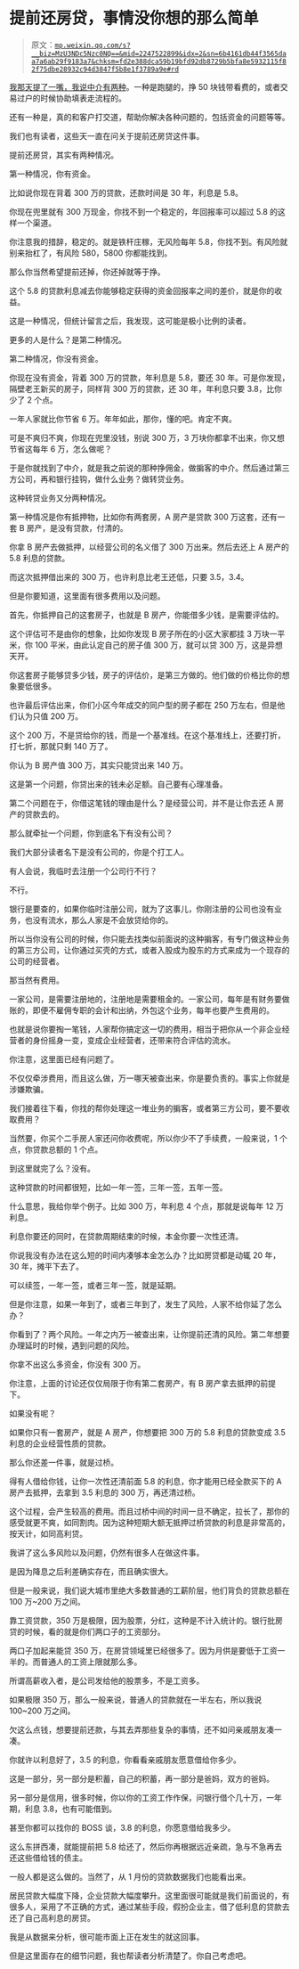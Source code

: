# 提前还房贷，事情没你想的那么简单

> 原文：[`mp.weixin.qq.com/s?__biz=MzU3NDc5Nzc0NQ==&mid=2247522899&idx=2&sn=6b4161db44f3565daa7a6ab29f9183a7&chksm=fd2e388dca59b19bfd92db8729b5bfa8e5932115f82f75dbe28932c94d3847f5b8e1f3789a9e#rd`](http://mp.weixin.qq.com/s?__biz=MzU3NDc5Nzc0NQ==&mid=2247522899&idx=2&sn=6b4161db44f3565daa7a6ab29f9183a7&chksm=fd2e388dca59b19bfd92db8729b5bfa8e5932115f82f75dbe28932c94d3847f5b8e1f3789a9e#rd)

[我那天提了一嘴，我说中介有两种](https://mp.weixin.qq.com/s?__biz=MzU0MjYwNDU2Mw==&mid=2247509827&idx=2&sn=511afe4665f2694f9dba21baef0caedb&chksm=fb1acb3fcc6d4229c2ca0832a2acd8b1ce5c0fbe6e9bb2d9d7345ef2da0c9ae1f68d420d81d3&token=562319148&lang=zh_CN&scene=21#wechat_redirect)。一种是跑腿的，挣 50 块钱带看费的，或者交易过户的时候协助填表走流程的。

还有一种是，真的和客户打交道，帮助你解决各种问题的，包括资金的问题等等。

我们也有读者，这些天一直在问关于提前还房贷这件事。

提前还房贷，其实有两种情况。

第一种情况，你有资金。

比如说你现在背着 300 万的贷款，还款时间是 30 年，利息是 5.8。

你现在兜里就有 300 万现金，你找不到一个稳定的，年回报率可以超过 5.8 的这样一个渠道。

你注意我的措辞，稳定的。就是铁杆庄稼，无风险每年 5.8，你找不到。有风险就别来抬杠了，有风险 580，5800 你都能找到。

那么你当然希望提前还掉，你还掉就等于挣。

这个 5.8 的贷款利息减去你能够稳定获得的资金回报率之间的差价，就是你的收益。

这是一种情况，但统计留言之后，我发现，这可能是极小比例的读者。

更多的人是什么？是第二种情况。

第二种情况，你没有资金。

你现在没有资金，背着 300 万的贷款，年利息是 5.8，要还 30 年。可是你发现，隔壁老王新买的房子，同样背 300 万的贷款，还 30 年，年利息只要 3.8，比你少了 2 个点。

一年人家就比你节省 6 万。年年如此，那你，懂的吧。肯定不爽。

可是不爽归不爽，你现在兜里没钱，别说 300 万，3 万块你都拿不出来，你又想节省这每年 6 万，怎么做呢？

于是你就找到了中介，就是我之前说的那种挣佣金，做掮客的中介。然后通过第三方公司，再和银行挂钩，做什么业务？做转贷业务。

这种转贷业务又分两种情况。

第一种情况是你有抵押物，比如你有两套房，A 房产是贷款 300 万这套，还有一套 B 房产，是没有贷款，付清的。

你拿 B 房产去做抵押，以经营公司的名义借了 300 万出来。然后去还上 A 房产的 5.8 利息的贷款。

而这次抵押借出来的 300 万，也许利息比老王还低，只要 3.5，3.4。

但是你要知道，这里面有很多费用以及问题。

首先，你抵押自己的这套房子，也就是 B 房产，你能借多少钱，是需要评估的。

这个评估可不是由你的想象，比如你发现 B 房子所在的小区大家都挂 3 万块一平米，你 100 平米，由此认定自己的房子值 300 万，就可以贷 300 万，这是异想天开。

你这套房子能够贷多少钱，房子的评估价，是第三方做的。他们做的价格比你的想象要低很多。

也许最后评估出来，你们小区今年成交的同户型的房子都在 250 万左右，但是他们认为只值 200 万。

这个 200 万，不是贷给你的钱，而是一个基准线。在这个基准线上，还要打折，打七折，那就只剩 140 万了。

你认为 B 房产值 300 万，其实只能贷出来 140 万。

这是第一个问题，你贷出来的钱未必足额。自己要有心理准备。

第二个问题在于，你借这笔钱的理由是什么？是经营公司，并不是让你去还 A 房产的贷款去的。

那么就牵扯一个问题，你到底名下有没有公司？

我们大部分读者名下是没有公司的，你是个打工人。

有人会说，我临时去注册一个公司行不行？

不行。

银行是要查的，如果你临时注册公司，就为了这事儿，你刚注册的公司也没有业务，也没有流水，那么人家是不会放贷给你的。

所以当你没有公司的时候，你只能去找类似前面说的这种掮客，有专门做这种业务的第三方公司，让你通过买壳的方式，或者入股成为股东的方式来成为一个现存的公司的经营者。

那当然有费用。

一家公司，是需要注册地的，注册地是需要租金的。一家公司，每年是有财务要做账的，即便不雇佣专职的会计和出纳，外包这个业务，每年也要产生费用的。

也就是说你要掏一笔钱，人家帮你搞定这一切的费用，相当于把你从一个非企业经营者的身份摇身一变，变成企业经营者，还带来符合评估的流水。

你注意，这里面已经有问题了。

不仅仅牵涉费用，而且这么做，万一哪天被查出来，你是要负责的。事实上你就是涉嫌欺骗。

我们接着往下看，你找的帮你处理这一堆业务的掮客，或者第三方公司，要不要收取费用？

当然要，你买个二手房人家还问你收费呢，所以你少不了手续费，一般来说，1 个点，你贷款总额的 1 个点。

到这里就完了么？没有。

这种贷款的时间都很短，比如一年一签，三年一签，五年一签。

什么意思，我给你举个例子。比如 300 万，年利息 4 个点，那就是说每年 12 万利息。

利息你要还的同时，在贷款周期结束的时候，本金你要一次性还清。

你说我没有办法在这么短的时间内凑够本金怎么办？比如房贷都是动辄 20 年，30 年，摊平下去了。

可以续签，一年一签，或者三年一签，就是延期。

但是你注意，如果一年到了，或者三年到了，发生了风险，人家不给你延了怎么办？

你看到了？两个风险。一年之内万一被查出来，让你提前还清的风险。第二年想要办理延时的时候，遇到问题的风险。

你拿不出这么多资金，你没有 300 万。

你注意，上面的讨论还仅仅局限于你有第二套房产，有 B 房产拿去抵押的前提下。

如果没有呢？

如果你只有一套房产，就是 A 房产，你想要把 300 万的 5.8 利息的贷款变成 3.5 利息的企业经营性质的贷款。

那么你还差一件事，就是过桥。

得有人借给你钱，让你一次性还清前面 5.8 的利息，你才能用已经全款买下的 A 房产去抵押，去拿到 3.5 利息的 300 万，再还清过桥。

这个过程，会产生较高的费用。而且过桥中间的时间一旦不确定，拉长了，那你的感受就更不爽，如同割肉。因为这种短期大额无抵押过桥贷款的利息是非常高的，按天计，如同高利贷。

我讲了这么多风险以及问题，仍然有很多人在做这件事。

是因为降息之后利差确实存在，而且确实很大。

但是一般来说，我们说大城市里绝大多数普通的工薪阶层，他们背负的贷款总额在 100 万~200 万之间。

靠工资贷款，350 万是极限，因为股票，分红，这种是不计入统计的。银行批房贷的时候，看的就是你们两口子的工资部分。

两口子加起来能贷 350 万，在房贷领域里已经很多了。因为月供是要低于工资一半的。而普通人的工资上限就那么多。

所谓高薪收入者，是公司发给他的股票多，不是工资多。

如果极限 350 万，那么一般来说，普通人的贷款就在一半左右，所以我说 100~200 万之间。

欠这么点钱，想要提前还款，与其去弄那些复杂的事情，还不如问亲戚朋友凑一凑。

你就许以利息好了，3.5 的利息，你看看亲戚朋友愿意借给你多少。

这是一部分，另一部分是积蓄，自己的积蓄，再一部分是爸妈，双方的爸妈。

另一部分是信用，很多时候，你以你的工资工作作保，问银行借个几十万，一年期，利息 3.8，也有可能借到。

甚至你都可以找你的 BOSS 谈，3.8 的利息，你愿意借给我多少。

这么东拼西凑，就能提前把 5.8 给还了，然后你再根据远近亲疏，急与不急再去还这些借给钱的债主。

一般人都是这么做的。当然了，从 1 月份的贷款数据我们也能看出来。

居民贷款大幅度下降，企业贷款大幅度攀升。这里面很可能就是我们前面说的，有很多人，采用了不正确的方式，通过某些手段，假扮企业主，借了低利息的贷款去还了自己高利息的房贷。

我是从数据来分析，很可能市面上正在发生的就这回事。

但是这里面存在的细节问题，我也帮读者分析清楚了。你自己考虑吧。